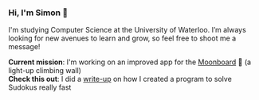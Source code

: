 ### Hi, I'm Simon 👋

I'm studying Computer Science at the University of Waterloo. I’m always looking for new avenues to learn and grow, so feel free to shoot me a message!

**Current mission**: I'm working on an improved app for the [Moonboard](https://moonboard.com/) 🌝 (a light-up climbing wall)  
**Check this out**: I did a [write-up](https://github.com/smchase/Sudoku-Solver) on how I created a program to solve Sudokus really fast
